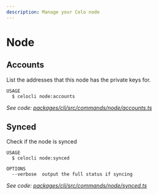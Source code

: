 ```yaml
---
description: Manage your Celo node
---
```


# Node

## Accounts

List the addresses that this node has the private keys for.

```text
USAGE
  $ celocli node:accounts
```

_See code:_ [_packages/cli/src/commands/node/accounts.ts_](https://github.com/celo-org/celo-monorepo/tree/master/packages/cli/src/commands/node/accounts.ts)

## Synced

Check if the node is synced

```text
USAGE
  $ celocli node:synced

OPTIONS
  --verbose  output the full status if syncing
```

_See code:_ [_packages/cli/src/commands/node/synced.ts_](https://github.com/celo-org/celo-monorepo/tree/master/packages/cli/src/commands/node/synced.ts)

